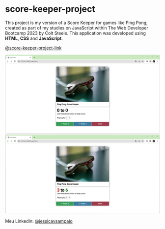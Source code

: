 # score-keeper-project
This project is my version of a Score Keeper for games like Ping Pong, created as part of my studies on JavaScript within The Web Developer Bootcamp 2023 by Colt Steele.
This application was developed using **HTML**, **CSS** and **JavaScript**.

[@score-keeper-project-link](https://jessicavsampaio.github.io/score-keeper-project/)

![scoreKeeperFrame1](https://github.com/jessicavsampaio/score-keeper-project/blob/main/src/images/scoreKeeperFrame1.png)
![scoreKeeperFrame2](https://github.com/jessicavsampaio/score-keeper-project/blob/main/src/images/scoreKeeperFrame2.png)

Meu LinkedIn: [@jessicavsampaio](https://www.linkedin.com/in/jessicavsampaio/)
